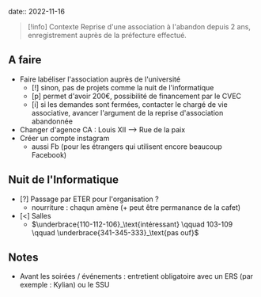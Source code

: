 date:: 2022-11-16

> [!info] Contexte
> Reprise d'une association à l'abandon depuis 2 ans, enregistrement auprès de la préfecture effectué.

## A faire 

 - Faire labéliser l'association auprès de l'université 
     - [!] sinon, pas de projets comme la nuit de l'informatique
     - [p] permet d'avoir 200€, possibilité de financement par le CVEC
     - [i] si les demandes sont fermées, contacter le chargé de vie associative, avancer l'argument de la reprise d'association abandonnée
 - Changer d'agence CA : Louis XII --> Rue de la paix
 - Créer un compte instagram
     - aussi Fb (pour les étrangers qui utilisent encore beaucoup Facebook)


## Nuit de l'Informatique 
 - [?] Passage par ETER pour l'organisation ?
     - nourriture : chaqun amène (+ peut être permanance de la cafet)
 - [<] Salles 
     - $\underbrace{110-112-106}_\text{intéressant} \qquad 103-109 \qquad \underbrace{341-345-333}_\text{pas ouf}$ 

## Notes
 - Avant les soirées / événements : entretient obligatoire avec un ERS (par exemple : Kylian) ou le SSU


